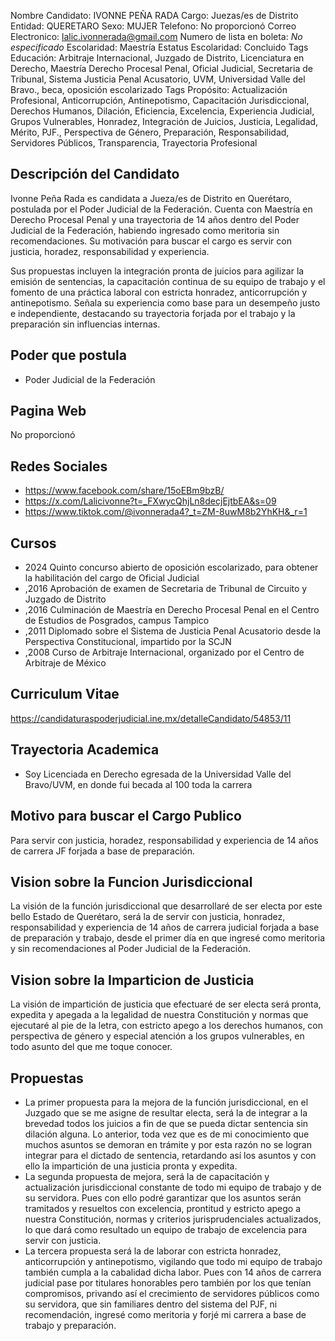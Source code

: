 Nombre Candidato: IVONNE PEÑA RADA
Cargo: Juezas/es de Distrito
Entidad: QUERETARO
Sexo: MUJER
Telefono: No proporcionó
Correo Electronico: lalic.ivonnerada@gmail.com
Numero de lista en boleta: *No especificado*
Escolaridad: Maestría
Estatus Escolaridad: Concluido
Tags Educación: Arbitraje Internacional, Juzgado de Distrito, Licenciatura en Derecho, Maestría Derecho Procesal Penal, Oficial Judicial, Secretaria de Tribunal, Sistema Justicia Penal Acusatorio, UVM, Universidad Valle del Bravo., beca, oposición escolarizado
Tags Propósito: Actualización Profesional, Anticorrupción, Antinepotismo, Capacitación Jurisdiccional, Derechos Humanos, Dilación, Eficiencia, Excelencia, Experiencia Judicial, Grupos Vulnerables, Honradez, Integración de Juicios, Justicia, Legalidad, Mérito, PJF., Perspectiva de Género, Preparación, Responsabilidad, Servidores Públicos, Transparencia, Trayectoria Profesional


## Descripción del Candidato 

Ivonne Peña Rada es candidata a Jueza/es de Distrito en Querétaro, postulada por el Poder Judicial de la Federación. Cuenta con Maestría en Derecho Procesal Penal y una trayectoria de 14 años dentro del Poder Judicial de la Federación, habiendo ingresado como meritoria sin recomendaciones. Su motivación para buscar el cargo es servir con justicia, horadez, responsabilidad y experiencia.

Sus propuestas incluyen la integración pronta de juicios para agilizar la emisión de sentencias, la capacitación continua de su equipo de trabajo y el fomento de una práctica laboral con estricta honradez, anticorrupción y antinepotismo. Señala su experiencia como base para un desempeño justo e independiente, destacando su trayectoria forjada por el trabajo y la preparación sin influencias internas.


## Poder que postula

- Poder Judicial de la Federación


## Pagina Web

No proporcionó


## Redes Sociales

- https://www.facebook.com/share/15oEBm9bzB/
- https://x.com/Lalicivonne?t=_FXwycQhjLn8decjEjtbEA&s=09
- https://www.tiktok.com/@ivonnerada4?_t=ZM-8uwM8b2YhKH&_r=1


## Cursos

- 2024 Quinto concurso abierto de oposición escolarizado, para obtener la habilitación del cargo de Oficial Judicial
- ,2016 Aprobación de examen de Secretaria de Tribunal de Circuito y Juzgado de Distrito
- ,2016 Culminación de Maestría en Derecho Procesal Penal en el Centro de Estudios de Posgrados, campus Tampico
- ,2011 Diplomado sobre el Sistema de Justicia Penal Acusatorio desde la Perspectiva Constitucional, impartido por la SCJN
- ,2008 Curso de Arbitraje Internacional, organizado por el Centro de Arbitraje de México


## Curriculum Vitae

https://candidaturaspoderjudicial.ine.mx/detalleCandidato/54853/11


## Trayectoria Academica

- Soy Licenciada en Derecho egresada de la Universidad Valle del Bravo/UVM, en donde fui becada al 100 toda la carrera


## Motivo para buscar el Cargo Publico

Para servir con justicia, horadez, responsabilidad y experiencia de 14 años de carrera JF forjada a base de preparación.


## Vision sobre la Funcion Jurisdiccional

La visión de la función jurisdiccional que desarrollaré de ser electa por este bello Estado de Querétaro, será la de servir con justicia, honradez, responsabilidad y experiencia de 14 años de carrera judicial forjada a base de preparación y trabajo, desde el primer día en que ingresé como meritoria y sin recomendaciones al Poder Judicial de la Federación.


## Vision sobre la Imparticion de Justicia

La visión de impartición de justicia que efectuaré de ser electa será pronta, expedita y apegada a la legalidad de nuestra Constitución y normas que ejecutaré al pie de la letra, con estricto apego a los derechos humanos, con perspectiva de género y especial atención a los grupos vulnerables, en todo asunto del que me toque conocer.


## Propuestas

- La primer propuesta para la mejora de la función jurisdiccional, en el Juzgado que se me asigne de resultar electa, será la de integrar a la brevedad todos los juicios a fin de que se pueda dictar sentencia sin dilación alguna. Lo anterior, toda vez que es de mi conocimiento que muchos asuntos se demoran en trámite y por esta razón no se logran integrar para el dictado de sentencia, retardando así los asuntos y con ello la impartición de una justicia pronta y expedita.
- La segunda propuesta de mejora, será la de capacitación y actualización jurisdiccional constante de todo mi equipo de trabajo y de su servidora. Pues con ello podré garantizar que los asuntos serán tramitados y resueltos con excelencia, prontitud y estricto apego a nuestra Constitución, normas y criterios jurisprudenciales actualizados, lo que dará como resultado un equipo de trabajo de excelencia para servir con justicia.
- La tercera propuesta será la de laborar con estricta honradez, anticorrupción y antinepotismo, vigilando que todo mi equipo de trabajo también cumpla a la cabalidad dicha labor. Pues con 14 años de carrera judicial pase por titulares honorables pero también por los que tenían compromisos, privando así el crecimiento de servidores públicos como su servidora, que sin familiares dentro del sistema del PJF, ni recomendación, ingresé como meritoria y forjé mi carrera a base de trabajo y preparación.

